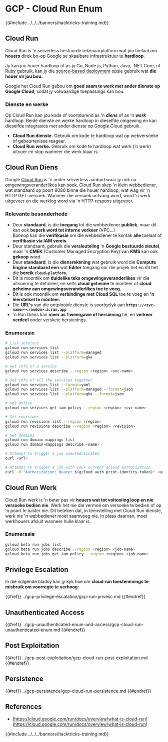 # GCP - Cloud Run Enum

{{#include ../../../banners/hacktricks-training.md}}

## Cloud Run <a href="#reviewing-cloud-run-configurations" id="reviewing-cloud-run-configurations"></a>

Cloud Run is 'n serverless bestuurde rekenaarplatform wat jou toelaat om **houers** direk bo-op Google se skaalbare infrastruktuur te **hardloop**.

Jy kan jou houer hardloop of as jy Go, Node.js, Python, Java, .NET Core, of Ruby gebruik, kan jy die [source-based deployment](https://cloud.google.com/run/docs/deploying-source-code) opsie gebruik wat **die houer vir jou bou.**

Google het Cloud Run gebou om **goed saam te werk met ander dienste op Google Cloud**, sodat jy volwaardige toepassings kan bou.

### Dienste en werke <a href="#services-and-jobs" id="services-and-jobs"></a>

Op Cloud Run kan jou kode of voortdurend as 'n _**diens**_ of as 'n _**werk**_ hardloop. Beide dienste en werke hardloop in dieselfde omgewing en kan dieselfde integrasies met ander dienste op Google Cloud gebruik.

- **Cloud Run dienste.** Gebruik om kode te hardloop wat op webversoeke of gebeurtenisse reageer.
- **Cloud Run werke.** Gebruik om kode te hardloop wat werk (’n werk) uitvoer en stop wanneer die werk klaar is.

## Cloud Run Diens

Google [Cloud Run](https://cloud.google.com/run) is 'n ander serverless aanbod waar jy ook na omgewingsveranderlikes kan soek. Cloud Run skep 'n klein webbediener, wat standaard op poort 8080 binne die houer hardloop, wat wag vir 'n HTTP GET-versoek. Wanneer die versoek ontvang word, word 'n werk uitgevoer en die werklog word via 'n HTTP-respons uitgevoer.

### Relevante besonderhede

- Deur **standaard**, is die **toegang** tot die webbediener **publiek**, maar dit kan ook **beperk word tot interne verkeer** (VPC...)\
Boonop kan die **verifikasie** om die webbediener te kontak **alle** toelaat of **verifikasie via IAM vereis**.
- Deur standaard, gebruik die **versleuteling** 'n **Google bestuurde sleutel**, maar 'n **CMEK** (Customer Managed Encryption Key) van **KMS** kan ook **gekoop** word.
- Deur **standaard**, is die **diensrekening** wat gebruik word die **Compute Engine standaard een** wat **Editor** toegang oor die projek het en dit het die **bereik `cloud-platform`.**
- Dit is moontlik om **duidelike teks omgewingsveranderlikes** vir die uitvoering te definieer, en selfs **cloud geheime** te monteer of **cloud geheime aan omgewingsveranderlikes toe te voeg.**
- Dit is ook moontlik om **verbindinge met Cloud SQL** toe te voeg en **'n lêerstelsel te monteer.**
- Die **URL's** van die ontplooide dienste is soortgelyk aan **`https://<svc-name>-<random>.a.run.app`**
- 'n Run Diens kan **meer as 1 weergawe of hersiening** hê, en **verkeer verdeel** onder verskeie hersienings.

### Enumerasie
```bash
# List services
gcloud run services list
gcloud run services list --platform=managed
gcloud run services list --platform=gke

# Get info of a service
gcloud run services describe --region <region> <svc-name>

# Get info of all the services together
gcloud run services list --format=yaml
gcloud run services list --platform=managed --format=json
gcloud run services list --platform=gke --format=json

# Get policy
gcloud run services get-iam-policy --region <region> <svc-name>

# Get revisions
gcloud run revisions list --region <region>
gcloud run revisions describe --region <region> <revision>

# Get domains
gcloud run domain-mappings list
gcloud run domain-mappings describe <name>

# Attempt to trigger a job unauthenticated
curl <url>

# Attempt to trigger a job with your current gcloud authorization
curl -H "Authorization: Bearer $(gcloud auth print-identity-token)" <url>
```
## Cloud Run Werk

Cloud Run werk is 'n beter pas vir **houers wat tot voltooiing loop en nie versoeke bedien nie**. Werk het nie die vermoë om versoeke te bedien of op 'n poort te luister nie. Dit beteken dat, in teenstelling met Cloud Run dienste, werk nie 'n webbediener moet saamvoeg nie. In plaas daarvan, moet werkhouers afsluit wanneer hulle klaar is.

### Enumerasie
```bash
gcloud beta run jobs list
gcloud beta run jobs describe --region <region> <job-name>
gcloud beta run jobs get-iam-policy --region <region> <job-name>
```
## Privilege Escalation

In die volgende bladsy kan jy kyk hoe om **cloud run toestemmings te misbruik om voorregte te verhoog**:

{{#ref}}
../gcp-privilege-escalation/gcp-run-privesc.md
{{#endref}}

## Unauthenticated Access

{{#ref}}
../gcp-unauthenticated-enum-and-access/gcp-cloud-run-unauthenticated-enum.md
{{#endref}}

## Post Exploitation

{{#ref}}
../gcp-post-exploitation/gcp-cloud-run-post-exploitation.md
{{#endref}}

## Persistence

{{#ref}}
../gcp-persistence/gcp-cloud-run-persistence.md
{{#endref}}

## References

- [https://cloud.google.com/run/docs/overview/what-is-cloud-run](https://cloud.google.com/run/docs/overview/what-is-cloud-run)

{{#include ../../../banners/hacktricks-training.md}}
